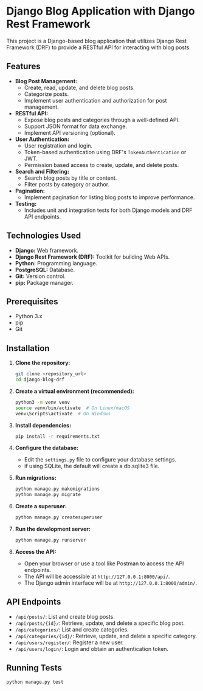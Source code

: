 # Django Blog Application with Django Rest Framework

This project is a Django-based blog application that utilizes Django Rest Framework (DRF) to provide a RESTful API for interacting with blog posts.

## Features

- **Blog Post Management:**
  - Create, read, update, and delete blog posts.
  - Categorize posts.
  - Implement user authentication and authorization for post management.
- **RESTful API:**
  - Expose blog posts and categories through a well-defined API.
  - Support JSON format for data exchange.
  - Implement API versioning (optional).
- **User Authentication:**
  - User registration and login.
  - Token-based authentication using DRF's `TokenAuthentication` or JWT.
  - Permission based access to create, update, and delete posts.
- **Search and Filtering:**
  - Search blog posts by title or content.
  - Filter posts by category or author.
- **Pagination:**
  - Implement pagination for listing blog posts to improve performance.
- **Testing:**
  - Includes unit and integration tests for both Django models and DRF API endpoints.

## Technologies Used

- **Django:** Web framework.
- **Django Rest Framework (DRF):** Toolkit for building Web APIs.
- **Python:** Programming language.
- **PostgreSQL:** Database.
- **Git:** Version control.
- **pip:** Package manager.

## Prerequisites

- Python 3.x
- pip
- Git

## Installation

1.  **Clone the repository:**

    ```bash
    git clone <repository_url>
    cd django-blog-drf
    ```

2.  **Create a virtual environment (recommended):**

    ```bash
    python3 -m venv venv
    source venv/bin/activate  # On Linux/macOS
    venv\Scripts\activate  # On Windows
    ```

3.  **Install dependencies:**

    ```bash
    pip install -r requirements.txt
    ```

4.  **Configure the database:**

    - Edit the `settings.py` file to configure your database settings.
    - if using SQLite, the default will create a db.sqlite3 file.

5.  **Run migrations:**

    ```bash
    python manage.py makemigrations
    python manage.py migrate
    ```

6.  **Create a superuser:**

    ```bash
    python manage.py createsuperuser
    ```

7.  **Run the development server:**

    ```bash
    python manage.py runserver
    ```

8.  **Access the API:**

    - Open your browser or use a tool like Postman to access the API endpoints.
    - The API will be accessible at `http://127.0.0.1:8000/api/`.
    - The Django admin interface will be at `http://127.0.0.1:8000/admin/`.

## API Endpoints

- `/api/posts/`: List and create blog posts.
- `/api/posts/{id}/`: Retrieve, update, and delete a specific blog post.
- `/api/categories/`: List and create categories.
- `/api/categories/{id}/`: Retrieve, update, and delete a specific category.
- `/api/users/register/`: Register a new user.
- `/api/users/login/`: Login and obtain an authentication token.

## Running Tests

```bash
python manage.py test
```
